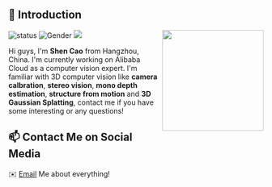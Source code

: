 ## 👋 Introduction

<img align='right' src='https://octodex.github.com/images/hula_loop_octodex03.gif' width='200'>

![status](https://img.shields.io/badge/status-up-brightgreen) ![Gender](https://img.shields.io/badge/gender-%F0%9F%A4%B5-lightgrey) ![](https://img.shields.io/static/v1?label=wechat&message=Chaos982&color=7BB32E&logo=wechat)

Hi guys, I'm **Shen Cao** from Hangzhou, China. I'm currently working on Alibaba Cloud as a computer vision expert.  I'm familiar with 3D computer vision like **camera calbration**, **stereo vision**, **mono depth estimation**, **structure from motion** and **3D Gaussian Splatting**, contact me if you have some interesting or any questions!

## 📫 Contact Me on Social Media

✉️ [Email](mailto:woods@zju.edu.cn) Me about everything!

<!--
**Chaos982/Chaos982** is a ✨ _special_ ✨ repository because its `README.md` (this file) appears on your GitHub profile.

Here are some ideas to get you started:

- 🔭 I’m currently working on ...
- 🌱 I’m currently learning ...
- 👯 I’m looking to collaborate on ...
- 🤔 I’m looking for help with ...
- 💬 Ask me about ...
- 📫 How to reach me: ...
- 😄 Pronouns: ...
- ⚡ Fun fact: ...
-->

